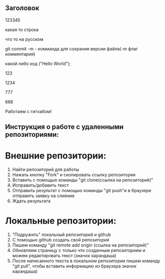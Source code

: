 ## Заголовок

123345

какая то строка

что то на русском

git commit -m - комманда для сохрания версии файла(-m флаг комментария)

какой либо код
("Hello World");

123

1234

777

666

Работаем с гитхабом!

## Инструкция о работе с удаленными репозиториями:
# Внешние репозитории:
1. Найти репозиторий для работы
2. Нажать кнопку "Fork" и скопировать ссылку репозитория
3. Вставить с помощью команды "git clone(ссылка на репозиторий)"
4. Исправить/добавить текст
5. Отправить результат с помощью команды "git push"и в браузере отправить заявку на слияние
6. Ждать результата

# Локальные репозитории:
1. "Подружить" локальный репозиторий и github
2. С помощью github создать свой репозиторий
3. Пишем команду "git remote add origin (ссылка на репозиторий)"
4. Обновляем страницу с только что созданным репозиторием и можем редактировать текст (значок карандаша)
5. После написанного текста в локальном репозитории пишем команду "git pull", чтобы вставить информацию из браузера
значок карандаша)

